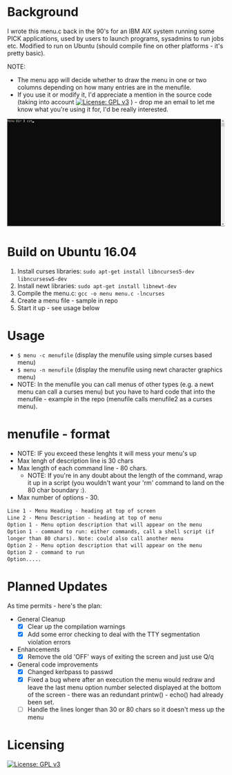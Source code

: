 Background
==========
I wrote this menu.c back in the 90's for an IBM AIX system running some PICK applications, used by users to launch programs, sysadmins to run jobs etc.
Modified to run on Ubuntu (should compile fine on other platforms - it's pretty basic).

NOTE:
 - The menu app will decide whether to draw the menu in one or two columns depending on how many entries are in the menufile.
 - If you use it or modify it, I'd appreciate a mention in the source code (taking into account [![License: GPL v3](https://img.shields.io/badge/License-GPLv3-blue.svg)](https://www.gnu.org/licenses/gpl-3.0) ) - drop me an email to let me know what you're using it for, I'd be really interested.

![](menu-gif3.gif)

Build on Ubuntu 16.04
=====================
1. Install curses libraries: `sudo apt-get install libncurses5-dev libncursesw5-dev`
2. Install newt libraries: `sudo apt-get install libnewt-dev`
3. Compile the menu.c: `gcc -o menu menu.c -lncurses`
4. Create a menu file - sample in repo
5. Start it up - see usage below

Usage
=====
 - `$ menu -c menufile` (display the menufile using simple curses based menu)
 - `$ menu -n menufile` (display the menufile using newt character graphics menu)
 - NOTE: In the menufile you can call menus of other types (e.g. a newt menu can call a curses menu) but you have to hard code that into the menufile - example in the repo (menufile calls menufile2 as a curses menu).

menufile - format
=================
 - NOTE: IF you exceed these lenghts it will mess your menu's up
 - Max lengh of description line is 30 chars
 - Max length of each command line - 80 chars.
   - NOTE: If you're in any doubt about the length of the command, wrap it up in a script (you wouldn't want your 'rm' command to land on the 80 char boundary :).
 - Max number of options - 30.

```
Line 1 - Menu Heading - heading at top of screen
Line 2 - Menu Description - heading at top of menu
Option 1 - Menu option description that will appear on the menu
Option 1 - command to run: either commands, call a shell script (if longer than 80 chars). Note: could also call another menu
Option 2 - Menu option description that will appear on the menu
Option 2 - command to run
Option.....
```

Planned Updates
===============
As time permits - here's the plan:
 - General Cleanup
   - [x] Clear up the compilation warnings
   - [x] Add some error checking to deal with the TTY segmentation violation errors
 - Enhancements
   - [x] Remove the old 'OFF' ways of exiting the screen and just use Q/q
 - General code improvements
   - [x] Changed kerbpass to passwd
   - [x] Fixed a bug where after an execution the menu would redraw and leave the last menu option number selected displayed at the bottom of the screen - there was an redundant printw() - echo() had already been set.
   - [ ] Handle the lines longer than 30 or 80 chars so it doesn't mess up the menu

Licensing
=========
[![License: GPL v3](https://img.shields.io/badge/License-GPLv3-blue.svg)](https://www.gnu.org/licenses/gpl-3.0)

